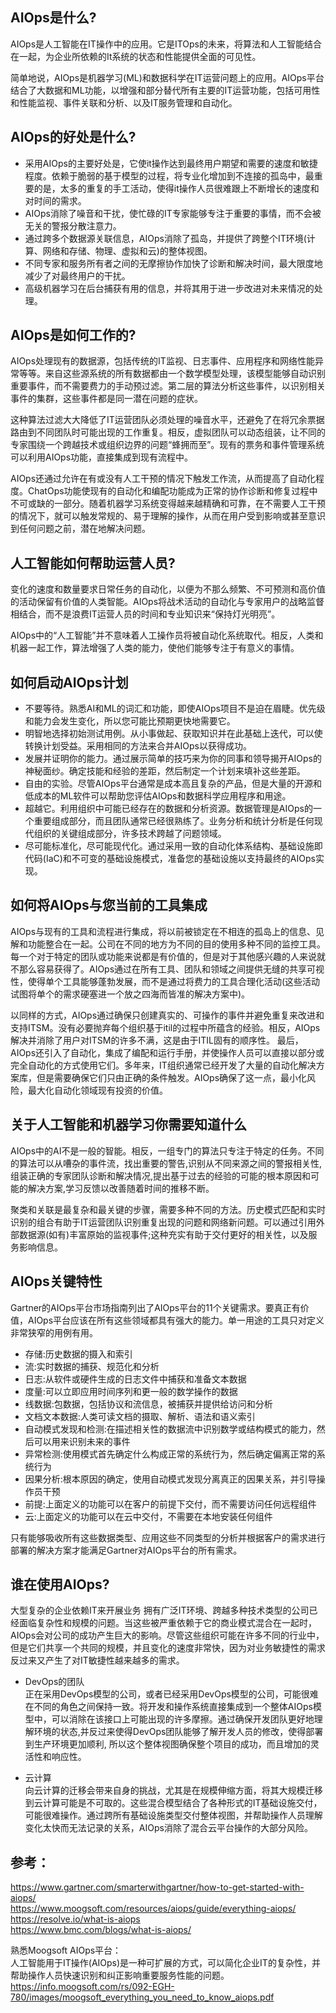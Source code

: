 
## AIOps是什么?

AIOps是人工智能在IT操作中的应用。它是ITOps的未来，将算法和人工智能结合在一起，为企业所依赖的It系统的状态和性能提供全面的可见性。

简单地说，AIOps是机器学习(ML)和数据科学在IT运营问题上的应用。AIOps平台结合了大数据和ML功能，以增强和部分替代所有主要的IT运营功能，包括可用性和性能监视、事件关联和分析、以及IT服务管理和自动化。

## AIOps的好处是什么?
- 采用AIOps的主要好处是，它使it操作达到最终用户期望和需要的速度和敏捷程度。依赖于脆弱的基于模型的过程，将专业化增加到不连接的孤岛中，最重要的是，太多的重复的手工活动，使得it操作人员很难跟上不断增长的速度和对时间的需求。
- AIOps消除了噪音和干扰，使忙碌的IT专家能够专注于重要的事情，而不会被无关的警报分散注意力。
- 通过跨多个数据源关联信息，AIOps消除了孤岛，并提供了跨整个IT环境(计算、网络和存储、物理、虚拟和云)的整体视图。
- 不同专家和服务所有者之间的无摩擦协作加快了诊断和解决时间，最大限度地减少了对最终用户的干扰。
- 高级机器学习在后台捕获有用的信息，并将其用于进一步改进对未来情况的处理。


## AIOps是如何工作的?
AIOps处理现有的数据源，包括传统的IT监视、日志事件、应用程序和网络性能异常等等。来自这些源系统的所有数据都由一个数学模型处理，该模型能够自动识别重要事件，而不需要费力的手动预过滤。第二层的算法分析这些事件，以识别相关事件的集群，这些事件都是同一潜在问题的症状。

这种算法过滤大大降低了IT运营团队必须处理的噪音水平，还避免了在将冗余票据路由到不同团队时可能出现的工作重复。相反，虚拟团队可以动态组装，让不同的专家围绕一个跨越技术或组织边界的问题“蜂拥而至”。现有的票务和事件管理系统可以利用AIOps功能，直接集成到现有流程中。

AIOps还通过允许在有或没有人工干预的情况下触发工作流，从而提高了自动化程度。ChatOps功能使现有的自动化和编配功能成为正常的协作诊断和修复过程中不可或缺的一部分。随着机器学习系统变得越来越精确和可靠，在不需要人工干预的情况下，就可以触发常规的、易于理解的操作，从而在用户受到影响或甚至意识到任何问题之前，潜在地解决问题。

## 人工智能如何帮助运营人员?
变化的速度和数量要求日常任务的自动化，以便为不那么频繁、不可预测和高价值的活动保留有价值的人类智能。AIOps将战术活动的自动化与专家用户的战略监督相结合，而不是浪费IT运营人员的时间和专业知识来“保持灯光明亮”。

AIOps中的“人工智能”并不意味着人工操作员将被自动化系统取代。相反，人类和机器一起工作，算法增强了人类的能力，使他们能够专注于有意义的事情。

## 如何启动AIOps计划
- 不要等待。熟悉AI和ML的词汇和功能，即使AIOps项目不是迫在眉睫。优先级和能力会发生变化，所以您可能比预期更快地需要它。
- 明智地选择初始测试用例。从小事做起、获取知识并在此基础上迭代，可以使转换计划受益。采用相同的方法来合并AIOps以获得成功。
- 发展并证明你的能力。通过展示简单的技巧来为你的同事和领导揭开AIOps的神秘面纱。确定技能和经验的差距，然后制定一个计划来填补这些差距。
- 自由的实验。尽管AIOps平台通常是成本高且复杂的产品，但是大量的开源和低成本的ML软件可以帮助您评估AIOps和数据科学应用程序和用途。
- 超越它。利用组织中可能已经存在的数据和分析资源。数据管理是AIOps的一个重要组成部分，而且团队通常已经很熟练了。业务分析和统计分析是任何现代组织的关键组成部分，许多技术跨越了问题领域。
- 尽可能标准化，尽可能现代化。通过采用一致的自动化体系结构、基础设施即代码(IaC)和不可变的基础设施模式，准备您的基础设施以支持最终的AIOps实现。

## 如何将AIOps与您当前的工具集成
AIOps与现有的工具和流程进行集成，将以前被锁定在不相连的孤岛上的信息、见解和功能整合在一起。公司在不同的地方为不同的目的使用多种不同的监控工具。每一个对于特定的团队或功能来说都是有价值的，但是对于其他感兴趣的人来说就不那么容易获得了。AIOps通过在所有工具、团队和领域之间提供无缝的共享可视性，使得单个工具能够蓬勃发展，而不是通过将费力的工具合理化活动(这些活动试图将单个的需求硬塞进一个放之四海而皆准的解决方案中)。

以同样的方式，AIOps通过确保只创建真实的、可操作的事件并避免重复来改进和支持ITSM。没有必要抛弃每个组织基于itil的过程中所蕴含的经验。相反，AIOps解决并消除了用户对ITSM的许多不满，这是由于ITIL固有的顺序性。
最后，AIOps还引入了自动化，集成了编配和运行手册，并使操作人员可以直接以部分或完全自动化的方式使用它们。多年来，IT组织通常已经开发了大量的自动化解决方案库，但是需要确保它们只由正确的条件触发。AIOps确保了这一点，最小化风险，最大化自动化领域现有投资的价值。

## 关于人工智能和机器学习你需要知道什么
AIOps中的AI不是一般的智能。相反，一组专门的算法只专注于特定的任务。不同的算法可以从嘈杂的事件流，找出重要的警告,识别从不同来源之间的警报相关性,组装正确的专家团队诊断和解决情况,提出基于过去的经验的可能的根本原因和可能的解决方案,学习反馈以改善随着时间的推移不断。

聚类和关联是最复杂和最关键的步骤，需要多种不同的方法。历史模式匹配和实时识别的组合有助于IT运营团队识别重复出现的问题和网络新问题。可以通过引用外部数据源(如有)丰富原始的监视事件;这种充实有助于交付更好的相关性，以及服务影响信息。

## AIOps关键特性
Gartner的AIOps平台市场指南列出了AIOps平台的11个关键需求。要真正有价值，AIOps平台应该在所有这些领域都具有强大的能力。单一用途的工具只对定义非常狭窄的用例有用。
- 存储:历史数据的摄入和索引
- 流:实时数据的捕获、规范化和分析
- 日志:从软件或硬件生成的日志文件中捕获和准备文本数据
- 度量:可以立即应用时间序列和更一般的数学操作的数据
- 线数据:包数据，包括协议和流信息，被捕获并提供给访问和分析
- 文档文本数据:人类可读文档的摄取、解析、语法和语义索引
- 自动模式发现和检测:在描述相关性的数据流中识别数学或结构模式的能力，然后可以用来识别未来的事件
- 异常检测:使用模式首先确定什么构成正常的系统行为，然后确定偏离正常的系统行为
- 因果分析:根本原因的确定，使用自动模式发现分离真正的因果关系，并引导操作员干预
- 前提:上面定义的功能可以在客户的前提下交付，而不需要访问任何远程组件
- 云:上面定义的功能可以在云中交付，不需要在本地安装任何组件

只有能够吸收所有这些数据类型、应用这些不同类型的分析并根据客户的需求进行部署的解决方案才能满足Gartner对AIOps平台的所有需求。

## 谁在使用AIOps?
大型复杂的企业依赖IT来开展业务
拥有广泛IT环境、跨越多种技术类型的公司已经面临复杂性和规模的问题。当这些被严重依赖于它的商业模式混合在一起时，AIOps会对公司的成功产生巨大的影响。尽管这些组织可能在许多不同的行业中，但是它们共享一个共同的规模，并且变化的速度非常快，因为对业务敏捷性的需求反过来又产生了对IT敏捷性越来越多的需求。

- DevOps的团队  
正在采用DevOps模型的公司，或者已经采用DevOps模型的公司，可能很难在不同的角色之间保持一致。将开发和操作系统直接集成到一个整体AIOps模型中，可以消除在该接口上可能出现的许多摩擦。通过确保开发团队更好地理解环境的状态,并反过来使得DevOps团队能够了解开发人员的修改，使得部署到生产环境更加顺利, 所以这个整体视图确保整个项目的成功，而且增加的灵活性和响应性。

- 云计算  
向云计算的迁移会带来自身的挑战，尤其是在规模伸缩方面，将其大规模迁移到云计算可能是不可取的。这些混合模型结合了各种形式的IT基础设施交付，可能很难操作。通过跨所有基础设施类型交付整体视图，并帮助操作人员理解变化太快而无法记录的关系，AIOps消除了混合云平台操作的大部分风险。

## 参考：
https://www.gartner.com/smarterwithgartner/how-to-get-started-with-aiops/  
https://www.moogsoft.com/resources/aiops/guide/everything-aiops/  
https://resolve.io/what-is-aiops  
https://www.bmc.com/blogs/what-is-aiops/  

熟悉Moogsoft AIOps平台：  
人工智能用于IT操作(AIOps)是一种可扩展的方式，可以简化企业IT的复杂性，并帮助操作人员快速识别和纠正影响重要服务性能的问题。
https://info.moogsoft.com/rs/092-EGH-780/images/moogsoft_everything_you_need_to_know_aiops.pdf






